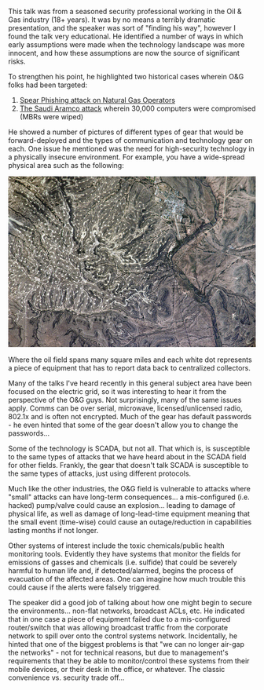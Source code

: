 This talk was from a seasoned security professional working in the Oil & Gas industry (18+ years). It was by no means a
terribly dramatic presentation, and the speaker was sort of "finding his way", however I found the talk very
educational. He identified a number of ways in which early assumptions were made when the technology landscape was
more innocent, and how these assumptions are now the source of significant risks.

To strengthen his point, he highlighted two historical cases wherein O&G folks had been targeted:

1. [Spear Phishing attack on Natural Gas Operators](http://www.infosecurity-magazine.com/view/25655/natural-gas-pipelines-targeted-by-cyber-attack/)
2. [The Saudi Aramco attack](http://www.bloomberg.com/news/2012-12-09/saudi-arabia-says-aramco-cyberattack-came-from-foreign-states.html)
wherein 30,000 computers were compromised (MBRs were wiped)

He showed a number of pictures of different types of gear that would be forward-deployed and the types of communication
and technology gear on each. One issue he mentioned was the need for high-security technology in a physically insecure
environment. For example, you have a wide-spread physical area such as the following:

<img alt='Oil Field' src='/assets/images/640px-YatesOilfieldNASA.jpg' class='blogimage img-responsive'>

Where the oil field spans many square miles and each white dot represents a piece of equipment that has to report data
back to centralized collectors.

Many of the talks I've heard recently in this general subject area have been focused on the electric grid, so it was
interesting to hear it from the perspective of the O&G guys. Not surprisingly, many of the same issues apply. Comms can
be over serial, microwave, licensed/unlicensed radio, 802.1x and is often not encrypted. Much of the gear has default
passwords - he even hinted that some of the gear doesn't allow you to change the passwords...

Some of the technology is SCADA, but not all. That which is, is susceptible to the same types of attacks that we have
heard about in the SCADA field for other fields. Frankly, the gear that doesn't talk SCADA is susceptible to the same
types of attacks, just using different protocols.

Much like the other industries, the O&G field is vulnerable to attacks where "small" attacks can have long-term
consequences... a mis-configured (i.e. hacked) pump/valve could cause an explosion... leading to damage of physical
life, as well as damage of long-lead-time equipment meaning that the small event (time-wise) could cause an
outage/reduction in capabilities lasting months if not longer.

Other systems of interest include the toxic chemicals/public health monitoring tools. Evidently they have systems that
monitor the fields for emissions of gasses and chemicals (i.e. sulfide) that could be severely harmful to human life
and, if detected/alarmed, begins the process of evacuation of the affected areas. One can imagine how much trouble
this could cause if the alerts were falsely triggered.

The speaker did a good job of talking about how one might begin to secure the environments... non-flat networks,
broadcast ACLs, etc. He indicated that in one case a piece of equipment failed due to a mis-configured router/switch
that was allowing broadcast traffic from the corporate network to spill over onto the control systems network.
Incidentally, he hinted that one of the biggest problems is that "we can no longer air-gap the networks" - not for
technical reasons, but due to management's requirements that they be able to monitor/control these systems from their
mobile devices, or their desk in the office, or whatever. The classic convenience vs. security trade off...